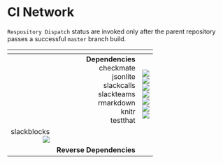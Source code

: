 # CI Network

`Respository Dispatch` status are invoked only after the parent repository passes a successful `master` branch build.

|<!-- -->|<!-- -->|<!-- -->|
|-:|-:|:-|
||__Dependencies__<br>checkmate<br>jsonlite<br>slackcalls<br>slackteams<br>rmarkdown<br>knitr<br>testthat|<br>![](https://github.com/mllg/checkmate/workflows/R-CMD-check/badge.svg)<br>![](https://github.com/tidyverse/reprex/workflows/R-CMD-check/badge.svg)<br>![](https://github.com/yonicd/slackcalls/workflows/R-mac/badge.svg)<br>![](https://github.com/yonicd/slackteams/workflows/R-mac/badge.svg)<br>![](https://travis-ci.org/rstudio/rmarkdown.svg?branch=master)<br>![](https://travis-ci.org/yihui/knitr.svg?branch=master)<br>![](https://github.com/r-lib/testthat/workflows/R-CMD-check/badge.svg)|
|slackblocks<br>![](https://github.com/yonicd/slackblocks/workflows/R-mac/badge.svg)|||
||__Reverse Dependencies__||

